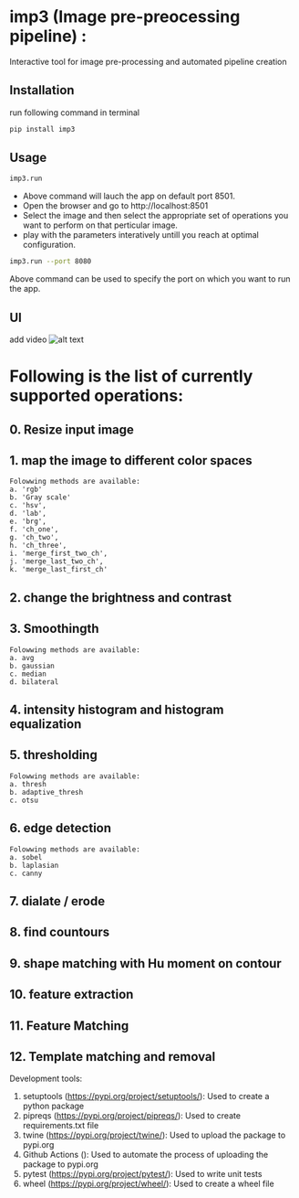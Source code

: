 # imp3 (Image pre-preocessing pipeline) :
Interactive tool for image pre-processing and automated pipeline creation

## Installation
run following command in terminal
```bash
pip install imp3
```

## Usage
```bash
imp3.run
```
- Above command will lauch the app on default port 8501. 
- Open the browser and go to http://localhost:8501
- Select the image and then select the appropriate set of operations you want to perform on that perticular image. 
- play with the parameters interatively untill you reach at optimal configuration.

```bash
imp3.run --port 8080
```
Above command can be used to specify the port on which you want to run the app.

## UI
add video 
![alt text](https://github.com/bokey007/imp3/blob/main/media/demo.gif)

# Following is the list of currently supported operations:

## 0. Resize input image

## 1. map the image to different color spaces
    Folowwing methods are available:
    a. 'rgb'
    b. 'Gray scale'
    c. 'hsv', 
    d. 'lab', 
    e. 'brg', 
    f. 'ch_one',
    g. 'ch_two',
    h. 'ch_three',
    i. 'merge_first_two_ch',
    j. 'merge_last_two_ch', 
    k. 'merge_last_first_ch'

## 2. change the brightness and contrast

## 3. Smoothingth
    Folowwing methods are available:
    a. avg
    b. gaussian
    c. median
    d. bilateral

## 4. intensity histogram and histogram equalization

## 5. thresholding
    Folowwing methods are available:
    a. thresh
    b. adaptive_thresh
    c. otsu

## 6. edge detection
    Folowwing methods are available:
    a. sobel
    b. laplasian
    c. canny


## 7. dialate / erode

## 8. find countours

## 9. shape matching with Hu moment on contour

## 10. feature extraction
    
## 11. Feature Matching

## 12. Template matching and removal
    
Development tools:

1. setuptools (https://pypi.org/project/setuptools/): Used to create a python package
2. pipreqs (https://pypi.org/project/pipreqs/): Used to create requirements.txt file
3. twine (https://pypi.org/project/twine/): Used to upload the package to pypi.org
4. Github Actions (): Used to automate the process of uploading the package to pypi.org
5. pytest (https://pypi.org/project/pytest/): Used to write unit tests
6. wheel (https://pypi.org/project/wheel/): Used to create a wheel file

